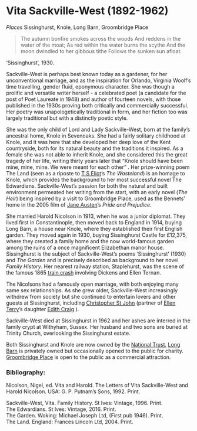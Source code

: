 <param ve-config title="Vita Sackville-West" author="Clare Nursey" layout="vtl" banner="URL here">
<param ve-entity eid="Q1971996">
<param ve-entity eid="Q1285144">
<param ve-entity eid="Q1547383">
<param ve-entity eid="Q2204332">

# Vita Sackville-West (1892-1962) 
*Places* Sissinghurst, Knole, Long Barn, Groombridge Place

>The autumn bonfire smokes across the woods
And reddens in the water of the moat;
As red within the water burns the scythe 
And the moon dwindled to her gibbous tithe
	Follows the sunken sun afloat.

‘Sissinghurst’, 1930.
<param ve-map primary center="Q1971996">
<param ve-image iiif "https://raw.githubusercontent.com/kent-map/kent/develop/images/Sissinghurst%20Nursey.JPG" label="Sissinghurst Gardens, 2020" attribution="Clare Nursey">



Sackville-West is perhaps best known today as a gardener, for her unconventional marriage, and as the inspiration for Orlando, Virginia Woolf’s time travelling, gender fluid, eponymous character. She was though a prolific and versatile writer herself - a celebrated poet (a candidate for the post of Poet Laureate in 1948) and author of fourteen novels, with those published in the 1930s proving both critically and commercially successful. Her poetry was unapologetically traditional in form, and her fiction too was largely traditional but with a distinctly poetic style.
<param ve-image iiif "https://raw.githubusercontent.com/kent-map/kent/develop/images/Sissinghurst%20ICVWW.JPG" label="image label" attribution="???"

She was the only child of Lord and Lady Sackville-West, born at the family’s ancestral home, Knole in Sevenoaks. She had a fairly solitary childhood at Knole, and it was here that she developed her deep love of the Kent countryside, both for its natural beauty and the traditions it inspired. As a female she was not able to inherit Knole, and she considered this the great tragedy of her life, writing thirty years later that “Knole should have been mine, mine, mine. We were meant for each other”  . Her prize-winning poem The Land (seen as a riposte to [T S Eliot](20c-eliot-biography)’s _The Wasteland_) is an homage to Knole, which provides the background to her most successful novel The Edwardians. Sackville-West’s passion for both the natural and built environment permeated her writing from the start, with an early novel (_The Heir_) being inspired by a visit to Groombridge Place, used as the Bennets’ home in the 2005 film of [Jane Austen](19c/19c-austen-biography)’s _Pride and Prejudice_. 
<param ve-map center="Q18160916">

She married Harold Nicolson in 1913, when he was a junior diplomat. They lived first in Constantinople, then moved back to England in 1914, buying Long Barn, a house near Knole, where they established their first English garden. They moved again in 1930, buying Sissinghurst Castle for £12,375, where they created a family home and the now world-famous garden among the ruins of a once magnificent Elizabethan manor house. Sissinghurst is the subject of Sackville-West’s poems ‘Sissinghurst’ (1930) and _The Garden_ and is precisely described as background to her novel _Family History_. Her nearest railway station, Staplehurst, was the scene of the famous 1865 [train crash]( /dickens/dickens-staplehurst) involving Dickens and Ellen Ternan.
<param ve-map center="Q1971996">

The Nicolsons had a famously open marriage, with both enjoying many same sex relationships. As she grew older, Sackville-West increasingly withdrew from society but she continued to entertain lovers and other guests at Sissinghurst, including [Christopher St John](20c-st-john-biography) (partner of [Ellen Terry](20c-terry-biography)’s daughter [Edith Craig](20c-craig-biography) ).  

Sackville-West died at Sissinghurst in 1962 and her ashes are interred in the family crypt at Withyham, Sussex. Her husband and two sons are buried at Trinity Church, overlooking the Sissinghurst estate.  
<param ve-map center="Q283645">

Both Sissinghurst and Knole are now owned by the [National Trust.](https://www.nationaltrust.org.uk/) 
[Long Barn](https://en.wikipedia.org/wiki/Long_Barn) is privately owned but occasionally opened to the public for charity. 
[Groombridge Place](www.groombridgeplace.com) is open to the public as a commercial attraction. 



### Bibliography:
Nicolson, Nigel, ed. Vita and Harold. The Letters of Vita Sackville-West and Harold Nicolson. 
	USA: G. P. Putnam’s Sons, 1992. Print.   

Sackville-West, Vita. 
	Family History. St Ives: Vintage, 1996. Print.   
	The Edwardians. St Ives: Vintage, 2016. Print.  
	The Garden. Woking: Michael Joseph Ltd, (First pub 1946). Print.  
	The Land. England: Frances Lincoln Ltd, 2004. Print.  


